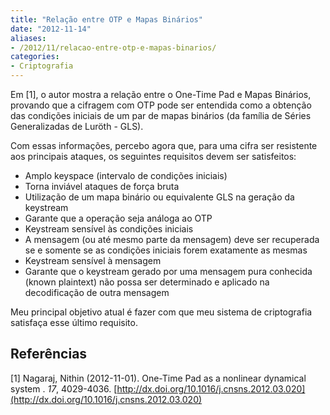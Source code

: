 ```yaml
---
title: "Relação entre OTP e Mapas Binários"
date: "2012-11-14"
aliases:
- /2012/11/relacao-entre-otp-e-mapas-binarios/
categories:
- Criptografia
---
```


Em [1], o autor mostra a relação entre o One-Time Pad e Mapas Binários, provando que a cifragem com OTP pode ser entendida como a obtenção das condições iniciais de um par de mapas binários (da família de Séries Generalizadas de Luröth - GLS).

Com essas informações, percebo agora que, para uma cifra ser resistente aos principais ataques, os seguintes requisitos devem ser satisfeitos:

* Amplo keyspace (intervalo de condições iniciais)
* Torna inviável ataques de força bruta
* Utilização de um mapa binário ou equivalente GLS na geração da keystream
* Garante que a operação seja análoga ao OTP
* Keystream sensível às condições iniciais
* A mensagem (ou até mesmo parte da mensagem) deve ser recuperada se e somente se as condições iniciais forem exatamente as mesmas
* Keystream sensível à mensagem
* Garante que o keystream gerado por uma mensagem pura conhecida (known plaintext) não possa ser determinado e aplicado na decodificação de outra mensagem

Meu principal objetivo atual é fazer com que meu sistema de criptografia satisfaça esse último requisito.

## Referências

[1] Nagaraj, Nithin (2012-11-01). One-Time Pad as a nonlinear dynamical system . _17_, 4029-4036. [http://dx.doi.org/10.1016/j.cnsns.2012.03.020](http://dx.doi.org/10.1016/j.cnsns.2012.03.020)
